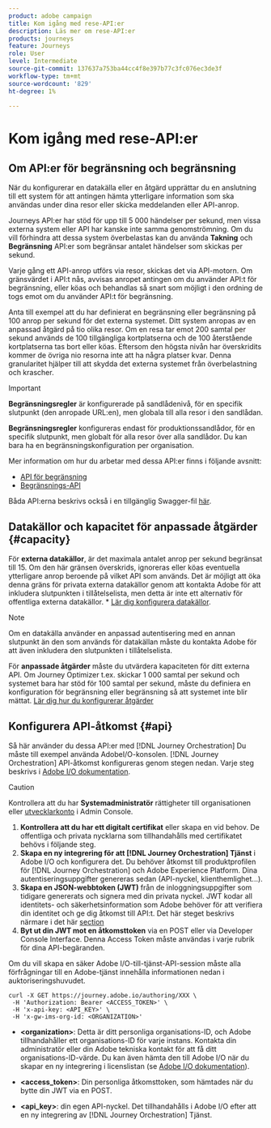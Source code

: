 ```yaml
---
product: adobe campaign
title: Kom igång med rese-API:er
description: Läs mer om rese-API:er
products: journeys
feature: Journeys
role: User
level: Intermediate
source-git-commit: 137637a753ba44cc4f8e397b77c3fc076ec3de3f
workflow-type: tm+mt
source-wordcount: '829'
ht-degree: 1%

---
```


# Kom igång med rese-API:er

## Om API:er för begränsning och begränsning

När du konfigurerar en datakälla eller en åtgärd upprättar du en anslutning till ett system för att antingen hämta ytterligare information som ska användas under dina resor eller skicka meddelanden eller API-anrop.

Journeys API:er har stöd för upp till 5 000 händelser per sekund, men vissa externa system eller API har kanske inte samma genomströmning. Om du vill förhindra att dessa system överbelastas kan du använda **Takning** och **Begränsning** API:er som begränsar antalet händelser som skickas per sekund.

Varje gång ett API-anrop utförs via resor, skickas det via API-motorn. Om gränsvärdet i API:t nås, avvisas anropet antingen om du använder API:t för begränsning, eller köas och behandlas så snart som möjligt i den ordning de togs emot om du använder API:t för begränsning.

Anta till exempel att du har definierat en begränsning eller begränsning på 100 anrop per sekund för det externa systemet. Ditt system anropas av en anpassad åtgärd på tio olika resor. Om en resa tar emot 200 samtal per sekund används de 100 tillgängliga kortplatserna och de 100 återstående kortplatserna tas bort eller köas. Eftersom den högsta nivån har överskridits kommer de övriga nio resorna inte att ha några platser kvar. Denna granularitet hjälper till att skydda det externa systemet från överbelastning och krascher.

>[!IMPORTANT]
>
>**Begränsningsregler** är konfigurerade på sandlådenivå, för en specifik slutpunkt (den anropade URL:en), men globala till alla resor i den sandlådan.
>
>**Begränsningsregler** konfigureras endast för produktionssandlådor, för en specifik slutpunkt, men globalt för alla resor över alla sandlådor. Du kan bara ha en begränsningskonfiguration per organisation.

Mer information om hur du arbetar med dessa API:er finns i följande avsnitt:

* [API för begränsning](capping.md)
* [Begränsnings-API](throttling.md)

Båda API:erna beskrivs också i en tillgänglig Swagger-fil [här](https://adobedocs.github.io/JourneyAPI/docs/).

## Datakällor och kapacitet för anpassade åtgärder {#capacity}

För **externa datakällor**, är det maximala antalet anrop per sekund begränsat till 15. Om den här gränsen överskrids, ignoreras eller köas eventuella ytterligare anrop beroende på vilket API som används. Det är möjligt att öka denna gräns för privata externa datakällor genom att kontakta Adobe för att inkludera slutpunkten i tillåtelselista, men detta är inte ett alternativ för offentliga externa datakällor. * [Lär dig konfigurera datakällor](../datasource/about-data-sources.md).

>[!NOTE]
>
>Om en datakälla använder en anpassad autentisering med en annan slutpunkt än den som används för datakällan måste du kontakta Adobe för att även inkludera den slutpunkten i tillåtelselista.

För **anpassade åtgärder** måste du utvärdera kapaciteten för ditt externa API. Om Journey Optimizer t.ex. skickar 1 000 samtal per sekund och systemet bara har stöd för 100 samtal per sekund, måste du definiera en konfiguration för begränsning eller begränsning så att systemet inte blir mättat. [Lär dig hur du konfigurerar åtgärder](../action/action.md)

## Konfigurera API-åtkomst {#api}

Så här använder du dessa API:er med [!DNL Journey Orchestration] Du måste till exempel använda AdobeI/O-konsolen. [!DNL Journey Orchestration] API-åtkomst konfigureras genom stegen nedan. Varje steg beskrivs i [Adobe I/O dokumentation](https://www.adobe.io/authentication/auth-methods.html#!AdobeDocs/adobeio-auth/master/AuthenticationOverview/ServiceAccountIntegration.md).

>[!CAUTION]
>
>Kontrollera att du har <b>Systemadministratör</b> rättigheter till organisationen eller [utvecklarkonto](https://helpx.adobe.com/enterprise/using/manage-developers.html) i Admin Console.

1. **Kontrollera att du har ett digitalt certifikat** eller skapa en vid behov. De offentliga och privata nycklarna som tillhandahålls med certifikatet behövs i följande steg.
1. **Skapa en ny integrering för att [!DNL Journey Orchestration] Tjänst** i Adobe I/O och konfigurera det. Du behöver åtkomst till produktprofilen för [!DNL Journey Orchestration] och Adobe Experience Platform. Dina autentiseringsuppgifter genereras sedan (API-nyckel, klienthemlighet...).
1. **Skapa en JSON-webbtoken (JWT)** från de inloggningsuppgifter som tidigare genererats och signera med din privata nyckel. JWT kodar all identitets- och säkerhetsinformation som Adobe behöver för att verifiera din identitet och ge dig åtkomst till API:t. Det här steget beskrivs närmare i det här [section](https://www.adobe.io/authentication/auth-methods.html#!AdobeDocs/adobeio-auth/master/JWT/JWT.md)
1. **Byt ut din JWT mot en åtkomsttoken** via en POST eller via Developer Console Interface. Denna Access Token måste användas i varje rubrik för dina API-begäranden.

Om du vill skapa en säker Adobe I/O-till-tjänst-API-session måste alla förfrågningar till en Adobe-tjänst innehålla informationen nedan i auktoriseringshuvudet.

```
curl -X GET https://journey.adobe.io/authoring/XXX \
 -H 'Authorization: Bearer <ACCESS_TOKEN>' \
 -H 'x-api-key: <API_KEY>' \
 -H 'x-gw-ims-org-id: <ORGANIZATION>'
```

* **&lt;organization>**: Detta är ditt personliga organisations-ID, och Adobe tillhandahåller ett organisations-ID för varje instans. Kontakta din administratör eller din Adobe tekniska kontakt för att få ditt organisations-ID-värde. Du kan även hämta den till Adobe I/O när du skapar en ny integrering i licenslistan (se <a href="https://www.adobe.io/authentication.html">Adobe I/O dokumentation</a>).

* **&lt;access_token>**: Din personliga åtkomsttoken, som hämtades när du bytte din JWT via en POST.

* **&lt;api_key>**: din egen API-nyckel. Det tillhandahålls i Adobe I/O efter att en ny integrering av [!DNL Journey Orchestration] Tjänst.
